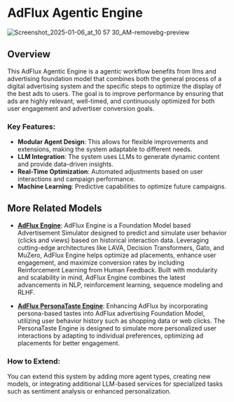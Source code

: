 # AdFlux Agentic Engine

![Screenshot_2025-01-06_at_10 57 30_AM-removebg-preview](https://github.com/user-attachments/assets/9b4967a7-dd94-4916-88dd-0ca8b711ea90)

## Overview
This AdFlux Agentic Engine is a agentic workflow benefits from llms and advertising foundation model that combines both the general process of a digital advertising system and the specific steps to optimize the display of the best ads to users. The goal is to improve performance by ensuring that ads are highly relevant, well-timed, and continuously optimized for both user engagement and advertiser conversion goals.


### Key Features:
- **Modular Agent Design**: This allows for flexible improvements and extensions, making the system adaptable to different needs.
- **LLM Integration**: The system uses LLMs to generate dynamic content and provide data-driven insights.
- **Real-Time Optimization**: Automated adjustments based on user interactions and campaign performance.
- **Machine Learning**: Predictive capabilities to optimize future campaigns.

## More Related Models

- **[AdFlux Engine](https://github.com/SJ9VRF/AdFlux-Engine)**: AdFlux Engine is a Foundation Model based Advertisement Simulator designed to predict and simulate user behavior (clicks and views) based on historical interaction data. Leveraging cutting-edge architectures like LAVA, Decision Transformers, Gato, and MuZero, AdFlux Engine helps optimize ad placements, enhance user engagement, and maximize conversion rates by including Reinforcement Learning from Human Feedback. Built with modularity and scalability in mind, AdFlux Engine combines the latest advancements in NLP, reinforcement learning, sequence modeling and RLHF.

- **[AdFlux PersonaTaste Engine](https://github.com/SJ9VRF/AdFlux-PersonaTaste-Engine)**: Enhancing AdFlux by incorporating persona-based tastes into AdFlux advertising Foundation Model, utilizing user behavior history such as shopping data or web clicks. The PersonaTaste Engine is designed to simulate more personalized user interactions by adapting to individual preferences, optimizing ad placements for better engagement.


### **How to Extend**:
You can extend this system by adding more agent types, creating new models, or integrating additional LLM-based services for specialized tasks such as sentiment analysis or enhanced personalization.

